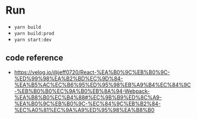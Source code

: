 # Run

- `yarn build`
- `yarn build:prod`
- `yarn start:dev`



## code reference

- https://velog.io/@jeff0720/React-%EA%B0%9C%EB%B0%9C-%ED%99%98%EA%B2%BD%EC%9D%84-%EA%B5%AC%EC%B6%95%ED%95%98%EB%A9%B4%EC%84%9C-%EB%B0%B0%EC%9A%B0%EB%8A%94-Webpack-%EA%B8%B0%EC%B4%88#%EC%9B%B9%ED%8C%A9-%EA%B0%9C%EB%B0%9C-%EC%84%9C%EB%B2%84-%EC%A0%81%EC%9A%A9%ED%95%98%EA%B8%B0